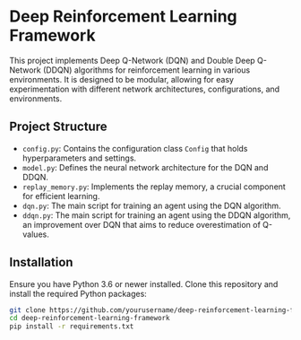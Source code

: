 # Deep Reinforcement Learning Framework

This project implements Deep Q-Network (DQN) and Double Deep Q-Network (DDQN) algorithms for reinforcement learning in various environments. It is designed to be modular, allowing for easy experimentation with different network architectures, configurations, and environments.

## Project Structure

- `config.py`: Contains the configuration class `Config` that holds hyperparameters and settings.
- `model.py`: Defines the neural network architecture for the DQN and DDQN.
- `replay_memory.py`: Implements the replay memory, a crucial component for efficient learning.
- `dqn.py`: The main script for training an agent using the DQN algorithm.
- `ddqn.py`: The main script for training an agent using the DDQN algorithm, an improvement over DQN that aims to reduce overestimation of Q-values.

## Installation

Ensure you have Python 3.6 or newer installed. Clone this repository and install the required Python packages:

```bash
git clone https://github.com/yourusername/deep-reinforcement-learning-framework.git
cd deep-reinforcement-learning-framework
pip install -r requirements.txt

